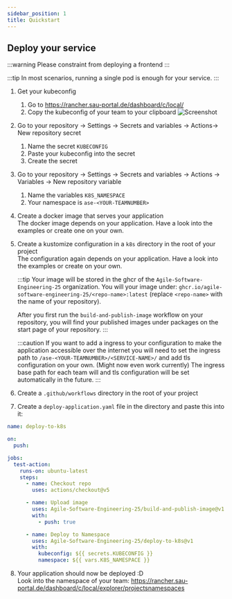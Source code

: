 ```yaml
---
sidebar_position: 1
title: Quickstart
---
```


## Deploy your service

:::warning
Please constraint from deploying a frontend
:::

:::tip
In most scenarios, running a single pod is enough for your service.
:::

1. Get your kubeconfig
   1. Go to https://rancher.sau-portal.de/dashboard/c/local/
   2. Copy the kubeconfig of your team to your clipboard
      ![Screenshot](/img/deployment/quickstart\how-to-copy-kubeconfig.png)
2. Go to your repository → Settings → Secrets and variables → Actions→ New repository secret
   1. Name the secret `KUBECONFIG`
   2. Paste your kubeconfig into the secret
   3. Create the secret
3. Go to your repository → Settings → Secrets and variables → Actions → Variables → New repository variable
   1. Name the variables `K8S_NAMESPACE`
   2. Your namespace is `ase-<YOUR-TEAMNUMBER>`
4. Create a docker image that serves your application  
   The docker image depends on your application. Have a look into the examples or create one on your own.
5. Create a kustomize configuration in a `k8s` directory in the root of your project  
    The configuration again depends on your application. Have a look into the examples or create on your own.

   :::tip
   Your image will be stored in the ghcr of the `Agile-Software-Engineering-25` organization. You will your image under: `ghcr.io/agile-software-engineering-25/<repo-name>:latest` (replace `<repo-name>` with the name of your repository).

   After you first run the `build-and-publish-image` workflow on your repository, you will find your published images under packages on the start page of your repository.
   :::

   :::caution
   If you want to add a ingress to your configuration to make the application accessible over the internet you will need to set the ingress path to `/ase-<YOUR-TEAMNUMBER>/<SERVICE-NAME>/` and add tls configuration on your own. (Might now even work currently) The ingress base path for each team will and tls configuration will be set automatically in the future.
   :::

6. Create a `.github/workflows` directory in the root of your project
7. Create a `deploy-application.yaml` file in the directory and paste this into it:

```yaml
name: deploy-to-k8s

on:
  push:

jobs:
  test-action:
    runs-on: ubuntu-latest
    steps:
      - name: Checkout repo
        uses: actions/checkout@v5

      - name: Upload image
        uses: Agile-Software-Engineering-25/build-and-publish-image@v1
        with:
          - push: true

      - name: Deploy to Namespace
        uses: Agile-Software-Engineering-25/deploy-to-k8s@v1
        with:
          kubeconfig: ${{ secrets.KUBECONFIG }}
          namespace: ${{ vars.K8S_NAMESPACE }}
```

8. Your application should now be deployed :D  
   Look into the namespace of your team: https://rancher.sau-portal.de/dashboard/c/local/explorer/projectsnamespaces
